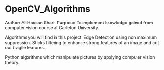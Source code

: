 # OpenCV_Algorithms
Author: Ali Hassan Sharif
Purpose: To implement knowledge gained from computer vision course at Carleton University. 

Algorithms you will find in this project:
Edge Detection using non maximum suppression.
Sticks filtering to enhance strong features of an image and cut out fragile features.

Python algorithms which manipulate pictures by applying computer vision theory.

